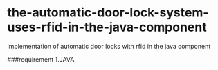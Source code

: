 # the-automatic-door-lock-system-uses-rfid-in-the-java-component
implementation of automatic door locks with rfid in the java component


###requirement
1.JAVA
